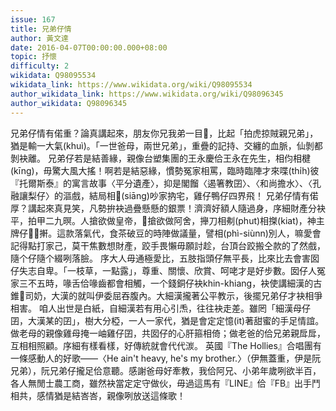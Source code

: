 ```yaml
---
issue: 167
title: 兄弟仔情
author: 黃文達
date: 2016-04-07T00:00:00.000+08:00
topic: 抒懷
difficulty: 2
wikidata: Q98095534
wikidata_link: https://www.wikidata.org/wiki/Q98095534
author_wikidata_link: https://www.wikidata.org/wiki/Q98096345
author_wikidata: Q98096345
---
```

兄弟仔情有偌重？論真講起來，朋友你兄我弟一目𥍉，比起「拍虎掠賊親兄弟」，猶是輸一大氣(khuì)。「一世爸母，兩世兄弟」，重疊的記持、交纏的血脈，仙剝都剝袂離。
兄弟仔若是結善緣，親像台塑集團的王永慶佮王永在先生，相伨相楗(kīng)，毋驚大風大搖！啊若是結惡緣，慣勢冤家相罵，臨時臨陣才來喋(thi̍h)彼『托爾斯泰』的寓言故事〈平分遺產〉，抑是閣餾〈遏箸教囝〉、〈和尚擔水〉、〈孔融讓梨仔〉的漚戲，結局相𫝛(siāng)吵家抐宅，雞仔鴨仔四界飛！
兄弟仔情有偌厚？講起來真見笑，凡勢拚袂過疊懸懸的銀票！濟濟好額人隨過身，序細財產分袂平，拍甲二九暝。人搶欲做皇帝，𪜶搶欲做阿舍，攑刀相刜(phut)相搩(kiat)，神主牌仔𢲸𢲸搟。這款落氣代，食茶破豆的時陣做議量，譬相(phì-siùnn)別人，嘛愛會記得點打家己，莫干焦數想財產，跤手畏懶毋願討趁，台頂台跤搬仝款的了然戲，隨个仔隨个綴咧落臉。
序大人毋通極愛比，五肢指頭仔無平長，比來比去會害囡仔失志自卑。「一枝草，一點露」，尊重、關懷、欣賞、呵咾才是好步數。囡仔人冤家三不五時，喙舌佮喙齒都會相觸，一个錢銅仔袂khin-khiang，袂使講細漢的古錐𠢕司奶，大漢的就叫伊委屈吞腹內。大細漢攏著公平教示，後擺兄弟仔才袂相爭相害。
咱人出世是白紙，自細漢若有用心引𤆬，往往袂走差。雖罔「細漢母仔囝，大漢某的囝」，樹大分椏，一人一家代，猶是會定定憶(it)著甜蜜的手足情誼。做老母的親像雞母掩一岫雞仔囝，共囡仔的心肝箍相倚；做老爸的佮兄弟親戽戽，互相相照顧。序細有樣看樣，好傳統就會代代湠。
英國『The Hollies』合唱團有一條感動人的好歌——〈He ain't heavy, he's my brother.〉（伊無蓋重，伊是阮兄弟），阮兄弟仔攏足佮意聽。感謝爸母好牽教，我佮阿兄、小弟年歲咧欲半百，各人無閒士農工商，雖然袂當定定守做伙，毋過這馬有『LINE』佮『FB』出手鬥相共，感情猶是結峇峇，親像咧放送這條歌！